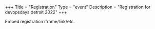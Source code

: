 +++
Title = "Registration"
Type = "event"
Description = "Registration for devopsdays detroit 2022"
+++

<div style="width:100%; text-align:left;">

Embed registration iframe/link/etc.
</div></div>
</div>
